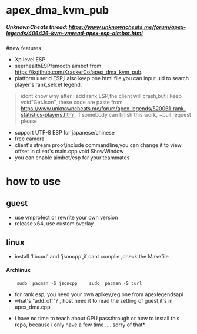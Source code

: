 #  apex_dma_kvm_pub
#####  UnknownCheats thread: https://www.unknowncheats.me/forum/apex-legends/406426-kvm-vmread-apex-esp-aimbot.html
#new features

- Xp level ESP
-  seerhealthESP/smooth aimbot from https://kgithub.com/KrackerCo/apex_dma_kvm_pub.
-  platform userid ESP,i also keep one html file,you can input uid to search player's rank,selcet legend.
> idont know why after i add rank ESP,the client will crash,but i keep void"GetJson", these code are paste from https://www.unknowncheats.me/forum/apex-legends/520061-rank-statistics-players.html,
if somebody can finish this work, +pull request please
-  support UTF-8 ESP for japanese/chinese
-   free camera
-  client's stream proof,include commandline,you can change it to view offset in client's main.cpp 
    void ShowWindow
- you can enable aimbot/esp for your teammates
# how to use
## guest
-   use vmprotect or rewrite your own version
-  release x64, use custom overlay.
## linux
 - install 'libcurl' and 'jsoncpp',if cant complie ,check the Makefile
####  Archlinux
`    sudo  pacman -S jsoncpp`
`    sudo  pacman -S curl`
 - for rank esp, you need your own apikey,reg one from apexlegendsapi
 -  what's "add_off"?  , host need it to read the setting of guest,it's in apex_dma.cpp
 
* i have no time to  teach about GPU passthrough or how to install this repo, because i only have a few time .....sorry of that*